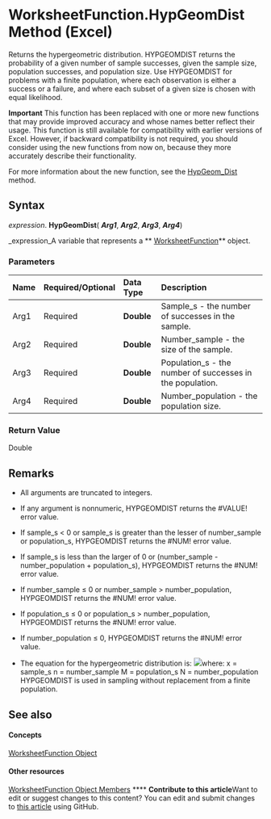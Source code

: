 
# WorksheetFunction.HypGeomDist Method (Excel)

Returns the hypergeometric distribution. HYPGEOMDIST returns the probability of a given number of sample successes, given the sample size, population successes, and population size. Use HYPGEOMDIST for problems with a finite population, where each observation is either a success or a failure, and where each subset of a given size is chosen with equal likelihood.


**Important**  This function has been replaced with one or more new functions that may provide improved accuracy and whose names better reflect their usage. This function is still available for compatibility with earlier versions of Excel. However, if backward compatibility is not required, you should consider using the new functions from now on, because they more accurately describe their functionality.

For more information about the new function, see the  [HypGeom_Dist](83fd3d7f-f9f0-fa49-863e-7ddd604b4de7.md) method.

## Syntax

 _expression_. **HypGeomDist**( **_Arg1_**,  **_Arg2_**,  **_Arg3_**,  **_Arg4_**)

 _expression_A variable that represents a  ** [WorksheetFunction](7b1d5639-363d-632c-2cf0-2232562646b6.md)** object.


### Parameters



|**Name**|**Required/Optional**|**Data Type**|**Description**|
|:-----|:-----|:-----|:-----|
|Arg1|Required| **Double**|Sample_s - the number of successes in the sample.|
|Arg2|Required| **Double**|Number_sample - the size of the sample.|
|Arg3|Required| **Double**|Population_s - the number of successes in the population.|
|Arg4|Required| **Double**|Number_population - the population size.|

### Return Value

Double


## Remarks




- All arguments are truncated to integers.
    
- If any argument is nonnumeric, HYPGEOMDIST returns the #VALUE! error value.
    
- If sample_s < 0 or sample_s is greater than the lesser of number_sample or population_s, HYPGEOMDIST returns the #NUM! error value.
    
- If sample_s is less than the larger of 0 or (number_sample - number_population + population_s), HYPGEOMDIST returns the #NUM! error value.
    
- If number_sample ≤ 0 or number_sample > number_population, HYPGEOMDIST returns the #NUM! error value.
    
- If population_s ≤ 0 or population_s > number_population, HYPGEOMDIST returns the #NUM! error value.
    
- If number_population ≤ 0, HYPGEOMDIST returns the #NUM! error value.
    
- The equation for the hypergeometric distribution is:
![](..\images\awfhypge_ZA06051151.gif)where: x = sample_s n = number_sample M = population_s N = number_population HYPGEOMDIST is used in sampling without replacement from a finite population. 
    

## See also


#### Concepts


 [WorksheetFunction Object](7b1d5639-363d-632c-2cf0-2232562646b6.md)
#### Other resources


 [WorksheetFunction Object Members](6811ca87-4b53-0bff-88c9-30bf7497879a.md)
****   **Contribute to this article**Want to edit or suggest changes to this content? You can edit and submit changes to  [this article](https://github.com/jhershey00/VBA_Excel_Test/OpenXMLCon/articles/93d92614-a731-2390-ea8e-bb440e7188da.md) using GitHub.


